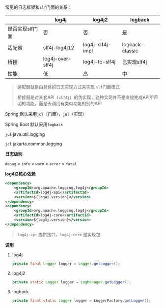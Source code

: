常见的日志框架和`slf`门面的关系：

|                 | log4j            | log4j2           | logback         |
| --------------- | ---------------- | ---------------- | --------------- |
| 是否实现slf门面 | 否               | 否               | 是              |
| 适配器          | slf4j-log4j12    | log4j-slf4j-impl | logback-classic |
| 桥接            | log4j-over-slf4j | log4j-to-slf4j   | 已实现slf4j     |
| 性能            | 低               | 高               | 中              |

> 适配器就是由具体的日志实现方式来实现 `slf`门面模式
>
> 桥接器是对某套API（`slf4j`）的伪实现，这种实现并不是直接完成API所声明的功能，而是去调用有类似功能的别的API



Spring 默认采用`jcl`（门面），`jul`（实现）



Spring Boot 默认采用`logback`



`jul` java.util.logging

`jcl` jakarta.common.logging



**日志级别**

`debug` < `info` < `warn` < `error` < `fatal`



**log4j2核心依赖**

```xml
<dependency>
    <groupId>org.apache.logging.log4j</groupId>
    <artifactId>log4j-api</artifactId>
    <version>${log4j.version}</version>
</dependency>
<dependency>
    <groupId>org.apache.logging.log4j</groupId>
    <artifactId>log4j-core</artifactId>
    <version>${log4j.version}</version>
</dependency>
```

> `log4j-api` 提供接口，`log4j-core` 是实现包



**调用**

1. log4j

   ```java
   private final Logger logger = Logger.getLogger();
   ```

2. log4j2

   ```java
   private static Logger logger = LogManager.getLogger();
   ```

3. logback

   ```java
   private final static Logger logger = LoggerFactory.getLogger();
   ```

   